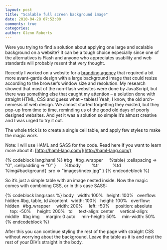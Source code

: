 ```yaml
---
layout: post
title: "Scalable full screen background image"
date: 2010-04-28 07:52:00
comments: true
categories:
author: Glenn Roberts
---
```


Were you trying to find a solution about applying one large and scalable background on a website? It can be a tough choice especially since one of the alternatives is Flash and anyone who appreciates usability and web standards will probably resent that very thought.

Recently I worked on a website for a [branding agency](http://freezing-light-25.heroku.com/) that required a bit more avant-garde design with a large background image that could resize according to the browser’s window size and resolution. My research showed that most of the non-flash websites were done by JavaScript, but there was something else that caught my attention – a solution done with straight HTML, CSS and guess what – tables! Yeah, I know, the old arch-nemesis of web design. We almost started forgetting they existed, but they pop-up from time to time, reminding us of the good old days of poorly designed websites. And yet it was a solution so simple it’s almost creative and I was urged to try it out.

The whole trick is to create a single cell table, and apply few styles to make the magic work.

Note: I will use HAML and SASS for the code. Read here if you want to learn more about it: [http://haml-lang.com/](http://haml-lang.com/)


{% codeblock lang:haml %}
#bg  
  #bg_wrapper    
    %table{ :cellspacing => "0", :cellpadding => "0" }      
      %tbody        
        %tr          
          %td            
            %img#background{ :src => "images/index.jpg" }
{% endcodeblock %}


So it’s just a simple table with an image nested inside. Now the magic comes with combining CSS, or in this case SASS:


{% codeblock lang:sass %}
body
  width: 100%
  height: 100%
  overflow: hidden
#bg, table, td
  #content
    width: 100%
    height: 100%
    overflow: hidden
  #bg_wrapper
    width: 200%
    left: -50%
    position: absolute
    top: -50%
    height: 200%
  td
    text-align: center
    vertical-align: middle
  #bg img
    margin: 0 auto
    min-height: 50%
    min-width: 50%
{% endcodeblock %}

After this you can continue styling the rest of the page with straight CSS without worrying about the background. Leave the table as it is and nest the rest of your DIV’s straight in the body.

